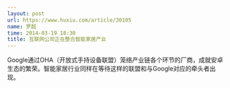 ```yaml
---
layout: post
url: https://www.huxiu.com/article/30105
name: 罗超
time: 2014-03-19 18:30
title: 互联网公司正在整合智能家居产业
---
```

Google通过OHA（开放式手持设备联盟）笼络产业链各个环节的厂商，成就安卓生态的繁荣。智能家居行业同样在等待这样的联盟和与Google对应的牵头者出现。

